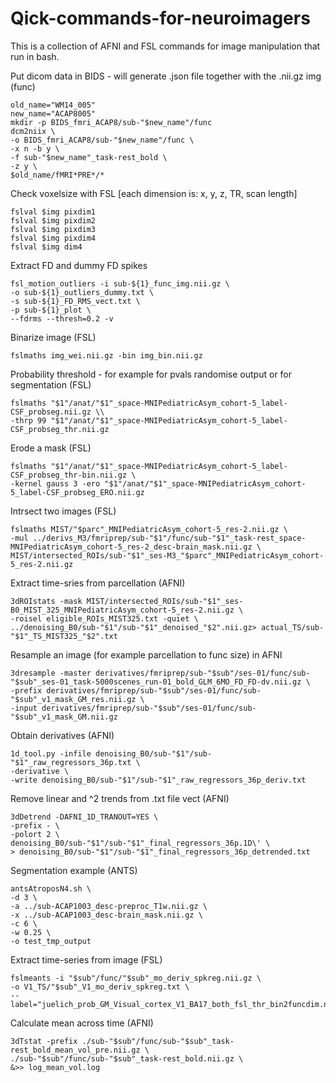 # Qick-commands-for-neuroimagers
This is a collection of AFNI and FSL commands for image manipulation that run in bash.


Put dicom data in BIDS - will generate .json file together with the .nii.gz img (func)

```autohotkey
old_name="WM14_005"
new_name="ACAP8005"
mkdir -p BIDS_fmri_ACAP8/sub-"$new_name"/func
dcm2niix \
-o BIDS_fmri_ACAP8/sub-"$new_name"/func \
-x n -b y \
-f sub-"$new_name"_task-rest_bold \
-z y \
$old_name/fMRI*PRE*/*
```

Check voxelsize with FSL [each dimension is: x, y, z, TR, scan length]

```autohotkey
fslval $img pixdim1
fslval $img pixdim2
fslval $img pixdim3
fslval $img pixdim4
fslval $img dim4
```

Extract FD and dummy FD spikes

```
fsl_motion_outliers -i sub-${1}_func_img.nii.gz \
-o sub-${1}_outliers_dummy.txt \
-s sub-${1}_FD_RMS_vect.txt \
-p sub-${1}_plot \
--fdrms --thresh=0.2 -v

```

Binarize image (FSL)

```
fslmaths img_wei.nii.gz -bin img_bin.nii.gz
```

Probability threshold - for example for pvals randomise output or for segmentation (FSL)

```
fslmaths "$1"/anat/"$1"_space-MNIPediatricAsym_cohort-5_label-CSF_probseg.nii.gz \\
-thrp 99 "$1"/anat/"$1"_space-MNIPediatricAsym_cohort-5_label-CSF_probseg_thr.nii.gz
```

Erode a mask (FSL)

```
fslmaths "$1"/anat/"$1"_space-MNIPediatricAsym_cohort-5_label-CSF_probseg_thr-bin.nii.gz \
-kernel gauss 3 -ero "$1"/anat/"$1"_space-MNIPediatricAsym_cohort-5_label-CSF_probseg_ERO.nii.gz
```

Intrsect two images (FSL)

```
fslmaths MIST/"$parc"_MNIPediatricAsym_cohort-5_res-2.nii.gz \
-mul ../derivs_M3/fmriprep/sub-"$1"/func/sub-"$1"_task-rest_space-MNIPediatricAsym_cohort-5_res-2_desc-brain_mask.nii.gz \
MIST/intersected_ROIs/sub-"$1"_ses-M3_"$parc"_MNIPediatricAsym_cohort-5_res-2.nii.gz
```

Extract time-sries from parcellation (AFNI)

```
3dROIstats -mask MIST/intersected_ROIs/sub-"$1"_ses-B0_MIST_325_MNIPediatricAsym_cohort-5_res-2.nii.gz \
-roisel eligible_ROIs_MIST325.txt -quiet \
../denoising_B0/sub-"$1"/sub-"$1"_denoised_"$2".nii.gz> actual_TS/sub-"$1"_TS_MIST325_"$2".txt
```

Resample an image (for example parcellation to func size) in AFNI

```
3dresample -master derivatives/fmriprep/sub-"$sub"/ses-01/func/sub-"$sub"_ses-01_task-5000scenes_run-01_bold_GLM_6MO_FD_FD-dv.nii.gz \
-prefix derivatives/fmriprep/sub-"$sub"/ses-01/func/sub-"$sub"_v1_mask_GM_res.nii.gz \
-input derivatives/fmriprep/sub-"$sub"/ses-01/func/sub-"$sub"_v1_mask_GM.nii.gz
```

Obtain derivatives (AFNI)

```
1d_tool.py -infile denoising_B0/sub-"$1"/sub-"$1"_raw_regressors_36p.txt \
-derivative \
-write denoising_B0/sub-"$1"/sub-"$1"_raw_regressors_36p_deriv.txt
```

Remove linear and ^2 trends from .txt file vect (AFNI)

```
3dDetrend -DAFNI_1D_TRANOUT=YES \
-prefix - \
-polort 2 \
denoising_B0/sub-"$1"/sub-"$1"_final_regressors_36p.1D\' \
> denoising_B0/sub-"$1"/sub-"$1"_final_regressors_36p_detrended.txt
```

Segmentation example (ANTS)

```
antsAtroposN4.sh \
-d 3 \
-a ../sub-ACAP1003_desc-preproc_T1w.nii.gz \
-x ../sub-ACAP1003_desc-brain_mask.nii.gz \
-c 6 \
-w 0.25 \
-o test_tmp_output
```

Extract time-series from image (FSL)

```
fslmeants -i "$sub"/func/"$sub"_mo_deriv_spkreg.nii.gz \
-o V1_TS/"$sub"_V1_mo_deriv_spkreg.txt \
--label="juelich_prob_GM_Visual_cortex_V1_BA17_both_fsl_thr_bin2funcdim.nii.gz"
```

Calculate mean across time (AFNI)

```
3dTstat -prefix ./sub-"$sub"/func/sub-"$sub"_task-rest_bold_mean_vol_pre.nii.gz \
./sub-"$sub"/func/sub-"$sub"_task-rest_bold.nii.gz \
&>> log_mean_vol.log
```

